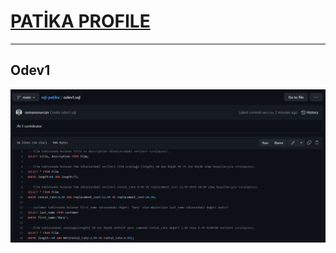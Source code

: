 # [PATİKA PROFILE](https://app.patika.dev/osmanonurcan)

---

## Odev1
  ![Odev1](/sql_images/odev1.png)
